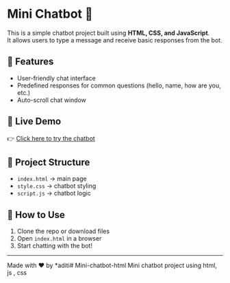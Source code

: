 # Mini Chatbot 🤖

This is a simple chatbot project built using **HTML, CSS, and JavaScript**.  
It allows users to type a message and receive basic responses from the bot.  

## 🌟 Features
- User-friendly chat interface  
- Predefined responses for common questions (hello, name, how are you, etc.)  
- Auto-scroll chat window  

## 🚀 Live Demo
👉 [Click here to try the chatbot](https://shamkuwaraditi-dot.github.io/Mini-Chatbot/)  

## 📂 Project Structure
- `index.html` → main page  
- `style.css` → chatbot styling  
- `script.js` → chatbot logic  

## 📖 How to Use
1. Clone the repo or download files  
2. Open `index.html` in a browser  
3. Start chatting with the bot!  

---
Made with ❤️ by *aditi# Mini-chatbot-html
Mini chatbot project using html, js , css
